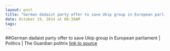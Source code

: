 ```yaml
---
layout: post
title: "German dadaist party offer to save Ukip group in European parliament | Politics | The Guardian"
date: October 19, 2014 at 08:38AM
tags: 
---
```

##German dadaist party offer to save Ukip group in European parliament | Politics | The Guardian
politrix
[link to source](http://ift.tt/1sZK5T9) 

